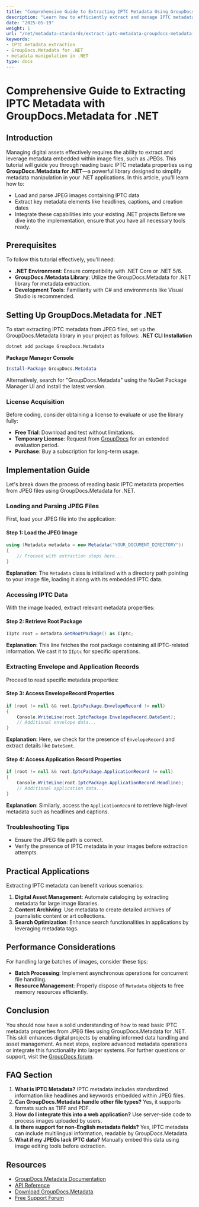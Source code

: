 ```yaml
---
title: "Comprehensive Guide to Extracting IPTC Metadata Using GroupDocs.Metadata for .NET"
description: "Learn how to efficiently extract and manage IPTC metadata from JPEG images using GroupDocs.Metadata for .NET. Perfect for enhancing digital asset management."
date: "2025-05-19"
weight: 1
url: "/net/metadata-standards/extract-iptc-metadata-groupdocs-metadata-net/"
keywords:
- IPTC metadata extraction
- GroupDocs.Metadata for .NET
- metadata manipulation in .NET
type: docs
---
```

# Comprehensive Guide to Extracting IPTC Metadata with GroupDocs.Metadata for .NET
## Introduction
Managing digital assets effectively requires the ability to extract and leverage metadata embedded within image files, such as JPEGs. This tutorial will guide you through reading basic IPTC metadata properties using **GroupDocs.Metadata for .NET**—a powerful library designed to simplify metadata manipulation in your .NET applications.
In this article, you'll learn how to:
- Load and parse JPEG images containing IPTC data
- Extract key metadata elements like headlines, captions, and creation dates
- Integrate these capabilities into your existing .NET projects
Before we dive into the implementation, ensure that you have all necessary tools ready.
## Prerequisites
To follow this tutorial effectively, you'll need:
- **.NET Environment**: Ensure compatibility with .NET Core or .NET 5/6.
- **GroupDocs.Metadata Library**: Utilize the GroupDocs.Metadata for .NET library for metadata extraction.
- **Development Tools**: Familiarity with C# and environments like Visual Studio is recommended.
## Setting Up GroupDocs.Metadata for .NET
To start extracting IPTC metadata from JPEG files, set up the GroupDocs.Metadata library in your project as follows:
**.NET CLI Installation**
```bash
dotnet add package GroupDocs.Metadata
```
**Package Manager Console**
```powershell
Install-Package GroupDocs.Metadata
```
Alternatively, search for "GroupDocs.Metadata" using the NuGet Package Manager UI and install the latest version.
### License Acquisition
Before coding, consider obtaining a license to evaluate or use the library fully:
- **Free Trial**: Download and test without limitations.
- **Temporary License**: Request from [GroupDocs](https://purchase.groupdocs.com/temporary-license) for an extended evaluation period.
- **Purchase**: Buy a subscription for long-term usage.
## Implementation Guide
Let's break down the process of reading basic IPTC metadata properties from JPEG files using GroupDocs.Metadata for .NET.
### Loading and Parsing JPEG Files
First, load your JPEG file into the application:
#### Step 1: Load the JPEG Image
```csharp
using (Metadata metadata = new Metadata("YOUR_DOCUMENT_DIRECTORY"))
{
    // Proceed with extraction steps here...
}
```
**Explanation**: The `Metadata` class is initialized with a directory path pointing to your image file, loading it along with its embedded IPTC data.
### Accessing IPTC Data
With the image loaded, extract relevant metadata properties:
#### Step 2: Retrieve Root Package
```csharp
IIptc root = metadata.GetRootPackage() as IIptc;
```
**Explanation**: This line fetches the root package containing all IPTC-related information. We cast it to `IIptc` for specific operations.
### Extracting Envelope and Application Records
Proceed to read specific metadata properties:
#### Step 3: Access EnvelopeRecord Properties
```csharp
if (root != null && root.IptcPackage.EnvelopeRecord != null)
{
    Console.WriteLine(root.IptcPackage.EnvelopeRecord.DateSent);
    // Additional envelope data...
}
```
**Explanation**: Here, we check for the presence of `EnvelopeRecord` and extract details like `DateSent`.
#### Step 4: Access Application Record Properties
```csharp
if (root != null && root.IptcPackage.ApplicationRecord != null)
{
    Console.WriteLine(root.IptcPackage.ApplicationRecord.Headline);
    // Additional application data...
}
```
**Explanation**: Similarly, access the `ApplicationRecord` to retrieve high-level metadata such as headlines and captions.
### Troubleshooting Tips
- Ensure the JPEG file path is correct.
- Verify the presence of IPTC metadata in your images before extraction attempts.
## Practical Applications
Extracting IPTC metadata can benefit various scenarios:
1. **Digital Asset Management**: Automate cataloging by extracting metadata for large image libraries.
2. **Content Archiving**: Use metadata to create detailed archives of journalistic content or art collections.
3. **Search Optimization**: Enhance search functionalities in applications by leveraging metadata tags.
## Performance Considerations
For handling large batches of images, consider these tips:
- **Batch Processing**: Implement asynchronous operations for concurrent file handling.
- **Resource Management**: Properly dispose of `Metadata` objects to free memory resources efficiently.
## Conclusion
You should now have a solid understanding of how to read basic IPTC metadata properties from JPEG files using GroupDocs.Metadata for .NET. This skill enhances digital projects by enabling informed data handling and asset management.
As next steps, explore advanced metadata operations or integrate this functionality into larger systems. For further questions or support, visit the [GroupDocs forum](https://forum.groupdocs.com/c/metadata/).
## FAQ Section
1. **What is IPTC Metadata?**
   IPTC metadata includes standardized information like headlines and keywords embedded within JPEG files.
2. **Can GroupDocs.Metadata handle other file types?**
   Yes, it supports formats such as TIFF and PDF.
3. **How do I integrate this into a web application?**
   Use server-side code to process images uploaded by users.
4. **Is there support for non-English metadata fields?**
   Yes, IPTC metadata can include multilingual information, readable by GroupDocs.Metadata.
5. **What if my JPEGs lack IPTC data?**
   Manually embed this data using image editing tools before extraction.
## Resources
- [GroupDocs Metadata Documentation](https://docs.groupdocs.com/metadata/net/)
- [API Reference](https://reference.groupdocs.com/metadata/net/)
- [Download GroupDocs.Metadata](https://releases.groupdocs.com/metadata/net/)
- [Free Support Forum](https://forum.groupdocs.com/c/metadata/)
